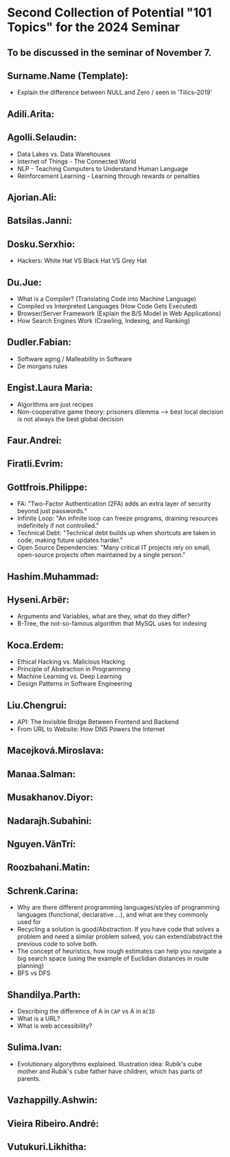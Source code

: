 # Second Collection of Potential "101 Topics" for the 2024 Seminar

To be discussed in the seminar of November 7.
---

## Surname.Name (Template):
- Explain the difference between NULL and Zero / seen in 'Tilics-2019'


## Adili.Arita:


## Agolli.Selaudin:
- Data Lakes vs. Data Warehouses
- Internet of Things - The Connected World 
- NLP - Teaching Computers to Understand Human Language
- Reinforcement Learning - Learning through rewards or penalties

## Ajorian.Ali:


## Batsilas.Janni:


## Dosku.Serxhio:
- Hackers: White Hat VS Black Hat VS Grey Hat


## Du.Jue:
- What is a Compiler? (Translating Code into Machine Language)
- Compiled vs Interpreted Languages (How Code Gets Executed)
- Browser/Server Framework (Explain the B/S Model in Web Applications)
- How Search Engines Work (Crawling, Indexing, and Ranking)

## Dudler.Fabian:
- Software aging / Malleability in Software
- De morgans rules


## Engist.Laura Maria:
- Algorithms are just recipes
- Non-cooperative game theory: prisoners dilemma --> best local decision is not always the best global decision

## Faur.Andrei:


## Firatli.Evrim:


## Gottfrois.Philippe:
- FA: "Two-Factor Authentication (2FA) adds an extra layer of security beyond just passwords."
- Infinite Loop: "An infinite loop can freeze programs, draining resources indefinitely if not controlled."
- Technical Debt: "Technical debt builds up when shortcuts are taken in code, making future updates harder."
- Open Source Dependencies: "Many critical IT projects rely on small, open-source projects often maintained by a single person."

## Hashim.Muhammad:


## Hyseni.Arbër:
- Arguments and Variables, what are they, what do they differ?
- B-Tree, the not-so-famous algorithm that MySQL uses for indexing


## Koca.Erdem:
- Ethical Hacking vs. Malicious Hacking
- Principle of Abstraction in Programming
- Machine Learning vs. Deep Learning
- Design Patterns in Software Engineering 


## Liu.Chengrui:
- API: The Invisible Bridge Between Frontend and Backend
- From URL to Website: How DNS Powers the Internet


## Macejková.Miroslava:  


## Manaa.Salman:


## Musakhanov.Diyor:


## Nadarajh.Subahini:


## Nguyen.VănTrí:


## Roozbahani.Matin:


## Schrenk.Carina:
- Why are there different programming languages/styles of programming languages (functional, declarative ...), and what are they commonly used for 
- Recycling a solution is good/Abstraction. If you have code that solves a problem and need a similar problem solved, you can extend/abstract the previous code to solve both.
- The concept of heuristics, how rough estimates can help you navigate a big search space (using the example of Euclidian distances in route planning)
- BFS vs DFS 

## Shandilya.Parth:
- Describing the difference of A in `CAP` vs A in `ACID`
- What is a URL?
- What is web accessibility?


## Sulima.Ivan:
- Evolutionary algorythms explained. Illustration idea: Rubik's cube mother and Rubik's cube father have children, which has parts of parents.

## Vazhappilly.Ashwin:


## Vieira Ribeiro.André:


## Vutukuri.Likhitha:

